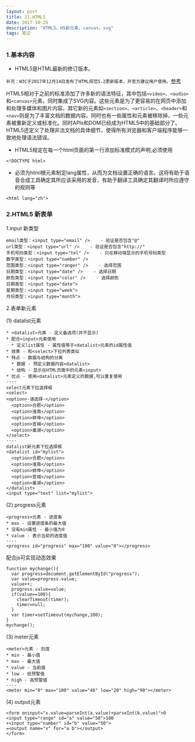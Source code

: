 ```yaml
---
layout: post
title: 21.HTML5
date: 2017-10-26
description: "HTML5，H5新元素，canvas，svg"
tags: 笔记   
---
```


### 1.基本内容
- HTML5是HTML最新的修订版本。

`补充：W3C于2017年12月14日发布了HTML规范5.2更新版本，并官方建议用户使用。`[参考](https://www.w3.org/TR/2017/REC-html52-20171214/)

HTML5相对于之前的标准添加了许多新的语法特征，其中包括`<video>`、`<audio>`和`<canvas>`元素，同时集成了SVG内容。这些元素是为了更容易的在网页中添加和处理多媒体和图片内容。其它新的元素如`<section>`、`<article>`、`<header>`和`<nav>`则是为了丰富文档的数据内容。同时也有一些属性和元素被移除掉，一些元素被重新定义或标准化。同时APIs和DOM已经成为HTML5中的基础部分了。HTML5还定义了处理非法文档的具体细节，使得所有浏览器和客户端程序能够一致地处理语法错误。

- HTML5规定在每一个html页面的第一行添加标准模式的声明,必须使用
```
<!DOCTYPE html>
```

- 必须为html根元素制定lang属性，从而为文档设置正确的语言。这将有助于语音合成工具确定其所应该采用的发音，有助于翻译工具确定其翻译时所应遵守的规则等

```
<html lang="zh">
```

### 2.HTML5 新表单

1.input 新类型
```
email类型：<input type="email" />    - 验证是否包含"@"
url类型：<input type="url" />    - 验证是否包含"http://"
手机号码类型：<input type="tel" />    - 只在移动端显示的手机号码类型
数字类型：<input type="number" />    
范围类型：<input type="ranger" />    - 选择范围
日期类型：<input type="date" />    - 选择日期
颜色类型：<input type="color" />    - 选择颜色
日期类型：<input type="date">
星期类型：<input type="week">
月份类型：<input type="month">
```

2.表单新元素

(1) datalist元素

```
* <datalist>元素 - 定义备选项(并不显示)
* 配合<input>元素使用
  * 定义list属性 - 属性值等于<datalist>元素的id属性值
* 效果 - 和<select>下拉列表类似
* 特点 - 数据与结构的分离
  * 数据 - 预定义数据内容<datalist>
  * 结构 - 显示在HTML页面中的元素<input>
* 优点 - 使用<datalist>元素定义的数据,可以重复使用
----
select元素下拉选择框
<select>
<option>-请选择-</option>
  <option>合肥</option>
  <option>淮南</option>
  <option>蚌埠</option>
  <option>宣城</option>
  <option>巢湖</option>
</select>
----
datalist新元素下拉选择框
<datalist id="mylist">
  <option>合肥</option>
  <option>淮南</option>
  <option>蚌埠</option>
  <option>宣城</option>
  <option>巢湖</option>
</datalist>
<input type="text" list="mylist">
```

(2) progress元素
```
<progress>元素 - 进度条
* max - 设置进度条的最大值
* 没有min属性 - 最小值为0
* value - 表示当前的进度值
----
<progress id="progress" max="100" value="0"></progress>
```
配合js可实现动态效果
```
function mychange(){
  var progress=document.getElementById("progress");
  var value=progress.value;
  value++;
  progress.value=value;
  if(value==100){
    clearTimeout(timer);
    timer=null;
  }
  var timer=setTimeout(mychange,100);
}
mychange();
```

(3) meter元素
```
<meter>元素 - 刻度
* min - 最小值
* max - 最大值
* value - 当前值
* low - 低预警值
* high - 高预警值
----
<meter min="0" max="100" value="46" low="20" high="90"></meter>
```

(4) output元素
```
<form oninput="x.value=parseInt(a.value)+parseInt(b.value)">0
<input type="range" id="a" value="50">100
+<input type="number" id="b" value="50">
=<output name="x" for="a b"></output>
</form>
```
